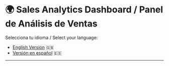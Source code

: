 # 🌍 Sales Analytics Dashboard / Panel de Análisis de Ventas

Selecciona tu idioma / Select your language:

- [English Version](/project2-python/en/README.md) 🇬🇧  
- [Versión en español](/es/README.md) 🇪🇸  

---

